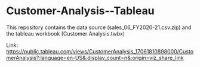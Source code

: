 # Customer-Analysis--Tableau
This repository contains the data source (sales_06_FY2020-21.csv.zip) and the tableau workbook (Customer Analysis.twbx)

Link: https://public.tableau.com/views/CustomerAnalysis_17061810898000/CustomerAnalysis?:language=en-US&:display_count=n&:origin=viz_share_link
